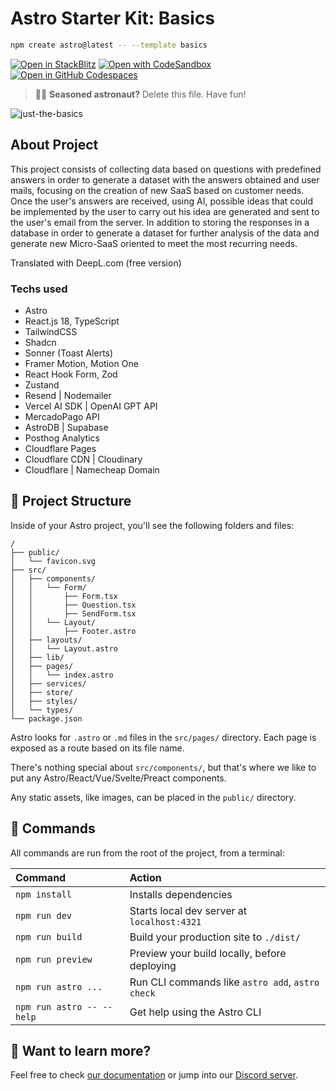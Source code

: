 # Astro Starter Kit: Basics

```sh
npm create astro@latest -- --template basics
```

[![Open in StackBlitz](https://developer.stackblitz.com/img/open_in_stackblitz.svg)](https://stackblitz.com/github/withastro/astro/tree/latest/examples/basics)
[![Open with CodeSandbox](https://assets.codesandbox.io/github/button-edit-lime.svg)](https://codesandbox.io/p/sandbox/github/withastro/astro/tree/latest/examples/basics)
[![Open in GitHub Codespaces](https://github.com/codespaces/badge.svg)](https://codespaces.new/withastro/astro?devcontainer_path=.devcontainer/basics/devcontainer.json)

> 🧑‍🚀 **Seasoned astronaut?** Delete this file. Have fun!

![just-the-basics](https://github.com/withastro/astro/assets/2244813/a0a5533c-a856-4198-8470-2d67b1d7c554)

## About Project

This project consists of collecting data based on questions with predefined answers in order to generate a dataset with the answers obtained and user mails, focusing on the creation of new SaaS based on customer needs. Once the user's answers are received, using AI, possible ideas that could be implemented by the user to carry out his idea are generated and sent to the user's email from the server. In addition to storing the responses in a database in order to generate a dataset for further analysis of the data and generate new Micro-SaaS oriented to meet the most recurring needs.

Translated with DeepL.com (free version)

### Techs used

- Astro
- React.js 18, TypeScript
- TailwindCSS
- Shadcn
- Sonner (Toast Alerts)
- Framer Motion, Motion One
- React Hook Form, Zod
- Zustand
- Resend | Nodemailer
- Vercel AI SDK | OpenAI GPT API
- MercadoPago API
- AstroDB | Supabase
- Posthog Analytics
- Cloudflare Pages
- Cloudflare CDN | Cloudinary
- Cloudflare | Namecheap Domain

## 🚀 Project Structure

Inside of your Astro project, you'll see the following folders and files:

```text
/
├── public/
│   └── favicon.svg
├── src/
│   ├── components/
│   │   └── Form/
│   │       ├── Form.tsx
│   │       ├── Question.tsx
│   │       ├── SendForm.tsx
│   │   └── Layout/
│   │       ├── Footer.astro
│   ├── layouts/
│   │   └── Layout.astro
│   ├── lib/
│   ├── pages/
│   │   └── index.astro
│   ├── services/
│   ├── store/
│   ├── styles/
│   └── types/
└── package.json
```

Astro looks for `.astro` or `.md` files in the `src/pages/` directory. Each page is exposed as a route based on its file name.

There's nothing special about `src/components/`, but that's where we like to put any Astro/React/Vue/Svelte/Preact components.

Any static assets, like images, can be placed in the `public/` directory.

## 🧞 Commands

All commands are run from the root of the project, from a terminal:

| Command                   | Action                                           |
| :------------------------ | :----------------------------------------------- |
| `npm install`             | Installs dependencies                            |
| `npm run dev`             | Starts local dev server at `localhost:4321`      |
| `npm run build`           | Build your production site to `./dist/`          |
| `npm run preview`         | Preview your build locally, before deploying     |
| `npm run astro ...`       | Run CLI commands like `astro add`, `astro check` |
| `npm run astro -- --help` | Get help using the Astro CLI                     |

## 👀 Want to learn more?

Feel free to check [our documentation](https://docs.astro.build) or jump into our [Discord server](https://astro.build/chat).
